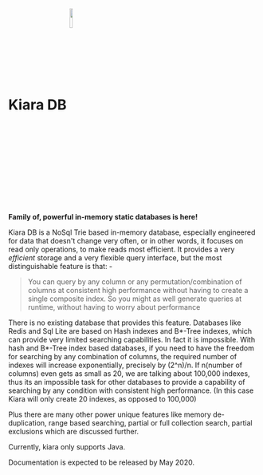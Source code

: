  # Kiara DB <img src="http://box5885.temp.domains/~kapoorla/wp-content/uploads/2020/03/54624690-AA61-4E27-8305-9234C6861A86.png" width="10%" align="center" />  

**Family of, powerful in-memory static databases is here!**

Kiara DB is a NoSql Trie based in-memory database, especially engineered for data that doesn't change very often, or in other words, it focuses on read only operations, to make reads most efficient.
 It provides a very *efficient* storage and a very flexible query interface, but the most distinguishable feature is that: - 
 

> You can query by any column or any permutation/combination of columns at consistent high performance without having to create a single composite index. So you might as well generate queries at runtime, without having to worry about performance

There is no existing database that provides this feature. Databases like Redis and Sql Lite are based on Hash indexes and B*-Tree indexes, which can provide very limited searching capabilities. In fact it is impossible. With hash and B*-Tree index based databases, if you need to have the freedom for searching by any combination of columns, the required number of indexes will increase exponentially, precisely by (2^n)/n. 
If n(number of columns) even gets as small as 20, we are talking about 100,000 indexes, thus its an impossible task for other databases to provide a capability of searching by any condition with consistent high performance. (In this case Kiara will only create 20 indexes, as opposed to 100,000)

Plus there are many other power unique features like memory de-duplication, range based searching,  partial or full collection search, partial exclusions which are discussed further.

Currently, kiara only supports Java.

Documentation is expected to be released by May 2020.
